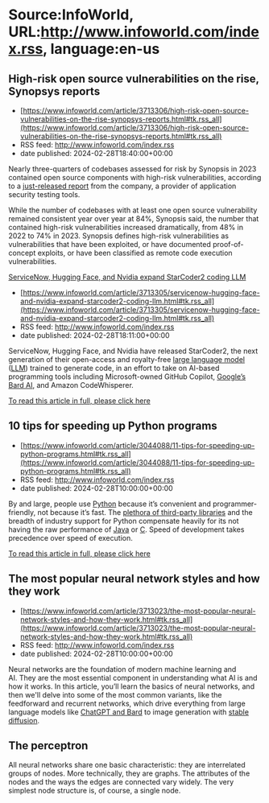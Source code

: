 # Source:InfoWorld, URL:http://www.infoworld.com/index.rss, language:en-us

## High-risk open source vulnerabilities on the rise, Synopsys reports
 - [https://www.infoworld.com/article/3713306/high-risk-open-source-vulnerabilities-on-the-rise-synopsys-reports.html#tk.rss_all](https://www.infoworld.com/article/3713306/high-risk-open-source-vulnerabilities-on-the-rise-synopsys-reports.html#tk.rss_all)
 - RSS feed: http://www.infoworld.com/index.rss
 - date published: 2024-02-28T18:40:00+00:00

<article>
	<section class="page">
<p>Nearly three-quarters of codebases assessed for risk by Synopsis in 2023 contained open source components with high-risk vulnerabilities, according to a <a href="https://www.synopsys.com/software-integrity/resources/analyst-reports/open-source-security-risk-analysis.html" rel="nofollow">just-released report</a> from the company, a provider of application security testing tools.</p><p>While the number of codebases with at least one open source vulnerability remained consistent year over year at 84%, Synopsis said, the number that contained high-risk vulnerabilities increased dramatically, from 48% in 2022 to 74% in 2023. Synopsis defines high-risk vulnerabilities as vulnerabilities that have been exploited, or have documented proof-of-concept exploits, or have been classified as remote code execution vulnerabilities.</p><p class="jumpTag"><a href="/article/3713306/high-risk-open-source-vulnerabilities-on-the-rise-synopsys-reports.html#jump"

## ServiceNow, Hugging Face, and Nvidia expand StarCoder2 coding LLM
 - [https://www.infoworld.com/article/3713305/servicenow-hugging-face-and-nvidia-expand-starcoder2-coding-llm.html#tk.rss_all](https://www.infoworld.com/article/3713305/servicenow-hugging-face-and-nvidia-expand-starcoder2-coding-llm.html#tk.rss_all)
 - RSS feed: http://www.infoworld.com/index.rss
 - date published: 2024-02-28T18:11:00+00:00

<article>
	<section class="page">
<p>ServiceNow, Hugging Face, and Nvidia have released StarCoder2, the next generation of their open-access and royalty-free <a href="https://www.infoworld.com/article/3709489/large-language-models-the-foundations-of-generative-ai.html">large language model</a> (<a href="https://www.infoworld.com/article/3709489/large-language-models-the-foundations-of-generative-ai.html">LLM</a>) trained to generate code, in an effort to take on AI-based programming tools including Microsoft-owned GitHub Copilot, <a href="https://www.infoworld.com/article/3694158/google-s-bard-ai-to-take-on-github-copilot-and-amazon-codewhisperer.html">Google’s Bard AI</a>, and Amazon CodeWhisperer.</p><p class="jumpTag"><a href="/article/3713305/servicenow-hugging-face-and-nvidia-expand-starcoder2-coding-llm.html#jump">To read this article in full, please click here</a></p></section></article>

## 10 tips for speeding up Python programs
 - [https://www.infoworld.com/article/3044088/11-tips-for-speeding-up-python-programs.html#tk.rss_all](https://www.infoworld.com/article/3044088/11-tips-for-speeding-up-python-programs.html#tk.rss_all)
 - RSS feed: http://www.infoworld.com/index.rss
 - date published: 2024-02-28T10:00:00+00:00

<article>
	<section class="page">
<p>By and large, people use <a href="https://www.infoworld.com/article/3204016/what-is-python-powerful-intuitive-programming.html">Python</a> because it’s convenient and programmer-friendly, not because it’s fast. The <a href="https://www.infoworld.com/article/3008915/24-python-libraries-for-every-python-developer.html">plethora of third-party libraries</a> and the breadth of industry support for Python compensate heavily for its not having the raw performance of <a href="https://www.infoworld.com/article/3204016/what-is-python-powerful-intuitive-programming.html">Java</a> or <a href="https://www.infoworld.com/article/3402023/why-the-c-programming-language-still-rules.html">C</a>. Speed of development takes precedence over speed of execution.</p><p class="jumpTag"><a href="/article/3044088/11-tips-for-speeding-up-python-programs.html#jump">To read this article in full, please click here</a></p></section></article>

## The most popular neural network styles and how they work
 - [https://www.infoworld.com/article/3713023/the-most-popular-neural-network-styles-and-how-they-work.html#tk.rss_all](https://www.infoworld.com/article/3713023/the-most-popular-neural-network-styles-and-how-they-work.html#tk.rss_all)
 - RSS feed: http://www.infoworld.com/index.rss
 - date published: 2024-02-28T10:00:00+00:00

<article>
	<section class="page">
<p>Neural networks are the foundation of modern machine learning and AI. They are the most essential component in understanding what AI is and how it works. In this article, you’ll learn the basics of neural networks, and then we'll delve into some of the most common variants, like the feedforward and recurrent networks, which drive everything from large language models like <a href="https://www.infoworld.com/article/3696970/llms-and-the-rise-of-the-ai-code-generators.html">ChatGPT and Bard</a> to image generation with <a href="https://stability.ai/news/stable-diffusion-public-release" rel="nofollow">stable diffusion</a>.</p><h2 class="toc">The perceptron</h2>
<p>All neural networks share one basic characteristic: they are interrelated groups of nodes. More technically, they are graphs. The attributes of the nodes and the ways the edges are connected vary widely. The very simplest node structure is, of course, a single node.</p><p class="jump

